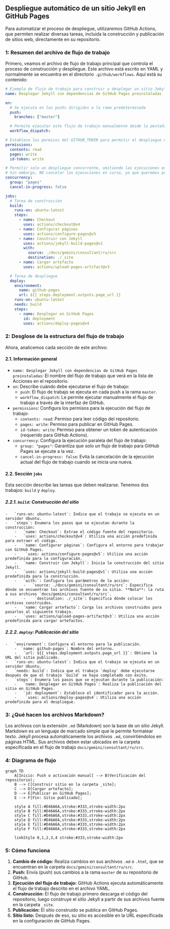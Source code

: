 ## Despliegue automático de un sitio Jekyll en GitHub Pages

Para automatizar el proceso de despliegue, utilizaremos GitHub Actions, que permiten realizar diversas tareas, incluida la construcción y publicación de sitios web, directamente en su repositorio.

### 1: Resumen del archivo de flujo de trabajo
Primero, veamos el archivo de flujo de trabajo principal que controla el proceso de construcción y despliegue. Este archivo está escrito en YAML y normalmente se encuentra en el directorio `.github/workflows`. Aquí está su contenido:

```yaml
# Ejemplo de flujo de trabajo para construir y desplegar un sitio Jekyll en GitHub Pages
name: Desplegar Jekyll con dependencias de GitHub Pages preinstaladas

on:
  # Se ejecuta en los pushs dirigidos a la rama predeterminada
  push:
    branches: ["master"]

  # Permite ejecutar este flujo de trabajo manualmente desde la pestaña Acciones
  workflow_dispatch:

# Establece los permisos del GITHUB_TOKEN para permitir el despliegue en GitHub Pages
permissions:
  contents: read
  pages: write
  id-token: write

# Permitir solo un despliegue concurrente, omitiendo las ejecuciones en cola entre la ejecución en curso y la última en cola.
# Sin embargo, NO cancelar las ejecuciones en curso, ya que queremos permitir que estos despliegues de producción se completen.
concurrency:
  group: "pages"
  cancel-in-progress: false

jobs:
  # Tarea de construcción
  build:
    runs-on: ubuntu-latest
    steps:
      - name: Checkout
        uses: actions/checkout@v4
      - name: Configurar páginas
        uses: actions/configure-pages@v5
      - name: Construir con Jekyll
        uses: actions/jekyll-build-pages@v1
        with:
          source: ./docs/gemini/consultant/ru/src
          destination: ./_site
      - name: Cargar artefacto
        uses: actions/upload-pages-artifact@v3

  # Tarea de despliegue
  deploy:
    environment:
      name: github-pages
      url: ${{ steps.deployment.outputs.page_url }}
    runs-on: ubuntu-latest
    needs: build
    steps:
      - name: Desplegar en GitHub Pages
        id: deployment
        uses: actions/deploy-pages@v4
```

### 2: Desglose de la estructura del flujo de trabajo
Ahora, analicemos cada sección de este archivo:

#### 2.1. Información general

-   `name: Desplegar Jekyll con dependencias de GitHub Pages preinstaladas`: El nombre del flujo de trabajo que verá en la lista de Acciones en el repositorio.
-   `on`: Describe cuándo debe ejecutarse el flujo de trabajo:
    -   `push`: El flujo de trabajo se ejecuta en cada push a la rama `master`.
    -   `workflow_dispatch`: Le permite ejecutar manualmente el flujo de trabajo a través de la interfaz de GitHub.
-   `permissions`: Configura los permisos para la ejecución del flujo de trabajo:
    -   `contents: read`: Permiso para leer código del repositorio.
    -   `pages: write`: Permiso para publicar en GitHub Pages.
    -   `id-token: write`: Permiso para obtener un token de autenticación (requerido para GitHub Actions).
-   `concurrency`: Configura la ejecución paralela del flujo de trabajo:
    -   `group: "pages"`: Garantiza que solo un flujo de trabajo para GitHub Pages se ejecute a la vez.
    -   `cancel-in-progress: false`: Evita la cancelación de la ejecución actual del flujo de trabajo cuando se inicia una nueva.

#### 2.2. Sección `jobs`
Esta sección describe las tareas que deben realizarse. Tenemos dos trabajos: `build` y `deploy`.

##### 2.2.1. `build`: Construcción del sitio
    -   `runs-on: ubuntu-latest`: Indica que el trabajo se ejecuta en un servidor Ubuntu.
    -   `steps`: Enumera los pasos que se ejecutan durante la construcción:
        -   `name: Checkout`: Extrae el código fuente del repositorio.
        -   `uses: actions/checkout@v4`: Utiliza una acción predefinida para extraer el código.
        -   `name: Configurar páginas`: Configura el entorno para trabajar con GitHub Pages.
        -    `uses: actions/configure-pages@v5`: Utiliza una acción predefinida para la configuración.
        -   `name: Construir con Jekyll`: Inicia la construcción del sitio Jekyll.
        -   `uses: actions/jekyll-build-pages@v1`: Utiliza una acción predefinida para la construcción.
        -   `with:`: Configura los parámetros de la acción:
            -   `source: ./docs/gemini/consultant/ru/src`: Especifica dónde se encuentran los archivos fuente de su sitio. **Nota**: la ruta a sus archivos `docs/gemini/consultant/ru/src`.
            -    `destination: ./_site`: Especifica dónde colocar los archivos construidos.
        -   `name: Cargar artefacto`: Carga los archivos construidos para pasarlos al siguiente trabajo.
        -   `uses: actions/upload-pages-artifact@v3`: Utiliza una acción predefinida para cargar artefactos.
    
##### 2.2.2. `deploy`: Publicación del sitio
    -   `environment`: Configura el entorno para la publicación.
        -  `name: github-pages`: Nombre del entorno.
        -   `url: ${{ steps.deployment.outputs.page_url }}`: Obtiene la URL del sitio publicado.
    -   `runs-on: ubuntu-latest`: Indica que el trabajo se ejecuta en un servidor Ubuntu.
    -   `needs: build`: Indica que el trabajo `deploy` debe ejecutarse después de que el trabajo `build` se haya completado con éxito.
    -   `steps`: Enumera los pasos que se ejecutan durante la publicación:
        -   `name: Desplegar en GitHub Pages`: Realiza la publicación del sitio en GitHub Pages.
        -   `id: deployment`: Establece el identificador para la acción.
        -    `uses: actions/deploy-pages@v4`: Utiliza una acción predefinida para el despliegue.

### 3: ¿Qué hacen los archivos Markdown?

Los archivos con la extensión `.md` (Markdown) son la base de un sitio Jekyll. Markdown es un lenguaje de marcado simple que le permite formatear texto.
Jekyll procesa automáticamente los archivos `.md`, convirtiéndolos en páginas HTML. Sus archivos deben estar ubicados en la carpeta especificada en el flujo de trabajo `docs/gemini/consultant/ru/src`.

### 4: Diagrama de flujo


```mermaid
graph TD
    A[Inicio: Push o activación manual] --> B(Verificación del repositorio);
    B --> C[Construir sitio en la carpeta _site];
    C --> D[Cargar artefacto];
    D --> E[Publicar en GitHub Pages];
    E --> F[Fin: Sitio publicado];
    
    style A fill:#D46A6A,stroke:#333,stroke-width:2px
    style B fill:#D46A6A,stroke:#333,stroke-width:2px
    style C fill:#D46A6A,stroke:#333,stroke-width:2px
    style D fill:#D46A6A,stroke:#333,stroke-width:2px
    style E fill:#D46A6A,stroke:#333,stroke-width:2px
    style F fill:#D46A6A,stroke:#333,stroke-width:2px
    
    linkStyle 0,1,2,3,4 stroke:#333,stroke-width:2px
```

### 5: Cómo funciona
1.  **Cambio de código:** Realiza cambios en sus archivos `.md` o `.html`, que se encuentran en la carpeta `docs/gemini/consultant/ru/src`.
2.  **Push:** Envía (push) sus cambios a la rama `master` de su repositorio de GitHub.
3.  **Ejecución del flujo de trabajo:** GitHub Actions ejecuta automáticamente el flujo de trabajo descrito en el archivo YAML.
4.  **Construcción:** El flujo de trabajo primero descarga el código del repositorio, luego construye el sitio Jekyll a partir de sus archivos fuente en la carpeta `_site`.
5.  **Publicación:** El sitio construido se publica en GitHub Pages.
6.  **Sitio listo:** Después de eso, su sitio es accesible en la URL especificada en la configuración de GitHub Pages.

